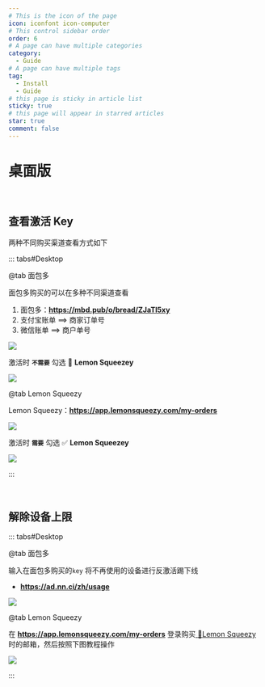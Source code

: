 ```yaml
---
# This is the icon of the page
icon: iconfont icon-computer
# This control sidebar order
order: 6
# A page can have multiple categories
category:
  - Guide
# A page can have multiple tags
tag:
  - Install
  - Guide
# this page is sticky in article list
sticky: true
# this page will appear in starred articles
star: true
comment: false
---
```


# 桌面版

<NaiveClient>
<Desktop />
</NaiveClient>

<script setup lang="ts">
import Desktop from "@Desktop";
</script>
<br/>



## **查看激活 Key**

两种不同购买渠道查看方式如下

::: tabs#Desktop

@tab 面包多

面包多购买的可以在多种不同渠道查看

1. 面包多：**https://mbd.pub/o/bread/ZJaTl5xy**
2. 支付宝账单 ==> 商家订单号
3. 微信账单 ==> 商户单号

![](/img/desktop/key_mbd.png)

激活时 **`不需要`** 勾选 :black_square_button: **Lemon Squeezey**

![](/img/desktop/logIn_mbd.png)

@tab Lemon Squeezy

Lemon Squeezy：**https://app.lemonsqueezy.com/my-orders**

![](/img/desktop/key_lemonsqueezy.png)

激活时 **`需要`** 勾选 :white_check_mark: **Lemon Squeezey**

![](/img/desktop/login_lemonsqueezy.png)

:::

<br/>



## **解除设备上限**

::: tabs#Desktop

@tab 面包多

输入在面包多购买的`key` 将不再使用的设备进行反激活踢下线

- **https://ad.nn.ci/zh/usage**

![](/img/desktop/mianbaoduo.png)

@tab Lemon Squeezy

在 **https://app.lemonsqueezy.com/my-orders** 登录购买[ :lemon:Lemon Squeezy](https://store.nn.ci/buy/51dca247-20df-4991-8104-54ca534bcc82) 时的邮箱，然后按照下图教程操作

![](/img/desktop/lemonsqueezy.png)

:::

